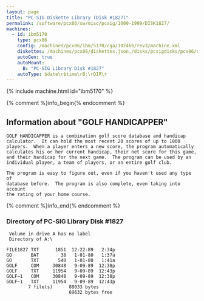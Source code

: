 ```yaml
---
layout: page
title: "PC-SIG Diskette Library (Disk #1827)"
permalink: /software/pcx86/sw/misc/pcsig/1000-1999/DISK1827/
machines:
  - id: ibm5170
    type: pcx86
    config: /machines/pcx86/ibm/5170/cga/1024kb/rev3/machine.xml
    diskettes: /machines/pcx86/diskettes.json,/disks/pcsigdisks/pcx86/diskettes.json
    autoGen: true
    autoMount:
      B: "PC-SIG Library Disk #1827"
    autoType: $date\r$time\rB:\rDIR\r
---
```


{% include machine.html id="ibm5170" %}

{% comment %}info_begin{% endcomment %}

## Information about "GOLF HANDICAPPER"

    GOLF HANDICAPPER is a combination golf score database and handicap
    calculator.  It can hold the most recent 20 scores of up to 1000
    players.  When a player enters a new score, the program automatically
    calculates his or her current handicap, their net score for this game,
    and their handicap for the next game.  The program can be used by an
    individual player, a team of players, or an entire golf club.
    
    The program is easy to figure out, even if you haven't used any type of
    database before.  The program is also complete, even taking into account
    the rating of your home course.
{% comment %}info_end{% endcomment %}


### Directory of PC-SIG Library Disk #1827

     Volume in drive A has no label
     Directory of A:\

    FILE1827 TXT      1851  12-22-89   2:34p
    GO       BAT        38   1-01-80   1:37a
    GO       TXT       540   1-01-80   1:41a
    GOLF     COM     30848   9-09-89  12:38p
    GOLF     TXT     11954   9-09-89  12:43p
    GOLF~1   COM     30848   9-09-89  12:38p
    GOLF~1   TXT     11954   9-09-89  12:43p
            7 file(s)      88033 bytes
                           69632 bytes free
